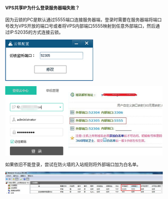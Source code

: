 #### VPS共享IP为什么登录服务器端失败？

因为云锁的PC是默认通过5555端口连接服务器端，登录时需要在服务器端将端口号改为VPS开放的端口号或者将VPS内部端口5555映射到任意外部端口，然后通过IP:52035的方式连接云锁。

![配置监听端口](/assets/q_13_1.png)

![](/assets/q_13_2.png)

如果依旧不能登录，尝试在防火墙的入站规则将外部端口加为白名单。

![Windows添加防火墙](/assets/q_13_3.png)